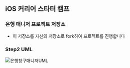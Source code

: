 ## iOS 커리어 스타터 캠프

### 은행 매니저 프로젝트 저장소

- 이 저장소를 자신의 저장소로 fork하여 프로젝트를 진행합니다

### Step2 UML

![은행창구매니저UML](https://user-images.githubusercontent.com/34529917/128467556-38ed7eee-2dca-433d-84af-cad2a6054f1d.png)

